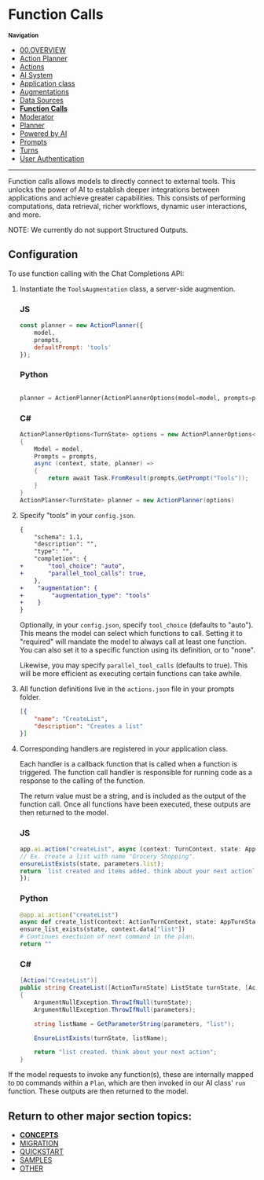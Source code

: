 # Function Calls

<small>**Navigation**</small>

- [00.OVERVIEW](./README.md)
- [Action Planner](./ACTION-PLANNER.md)
- [Actions](./ACTIONS.md)
- [AI System](./AI-SYSTEM.md)
- [Application class](./APPLICATION.md)
- [Augmentations](./AUGMENTATIONS.md)
- [Data Sources](./DATA-SOURCES.md)
- [**Function Calls**](./FUNCTION-CALLS.md)
- [Moderator](./MODERATOR.md)
- [Planner](./PLANNER.md)
- [Powered by AI](./POWERED-BY-AI.md)
- [Prompts](./PROMPTS.md)
- [Turns](./TURNS.md)
- [User Authentication](./USER-AUTH.md)

---

Function calls allows models to directly connect to external tools. This unlocks the power of AI to establish deeper integrations between applications and achieve greater capabilities. This consists of performing computations, data retrieval, richer workflows, dynamic user interactions, and more.

NOTE: We currently do not support Structured Outputs.

## Configuration
To use function calling with the Chat Completions API:

1. Instantiate the `ToolsAugmentation` class, a server-side augmention. 

    ### JS

    ```js
    const planner = new ActionPlanner({
        model,
        prompts,
        defaultPrompt: 'tools'
    });
    ```

    ### Python

    ```python

    planner = ActionPlanner(ActionPlannerOptions(model=model, prompts=prompts, default_prompt="tools"))

    ```

    ### C#
    
    ```cs
    ActionPlannerOptions<TurnState> options = new ActionPlannerOptions<TurnState>() 
    { 
        Model = model,
        Prompts = prompts,
        async (context, state, planner) =>
        {
            return await Task.FromResult(prompts.GetPrompt("Tools"));
        } 
    }
    ActionPlanner<TurnState> planner = new ActionPlanner(options)
    ```

2. Specify "tools" in your `config.json`. 

    ```diff
    {
        "schema": 1.1,
        "description": "",
        "type": "",
        "completion": {
    +       "tool_choice": "auto",
    +       "parallel_tool_calls": true,
        },
    +    "augmentation": {
    +        "augmentation_type": "tools"
    +    }
    }
    ```

    Optionally, in your `config.json`, specify `tool_choice` (defaults to "auto"). This means the model can select which functions to call. Setting it to "required" will mandate the model to always call at least one function. You can also set it to a specific function using its definition, or to "none".

    Likewise, you may specify `parallel_tool_calls` (defaults to true). This will be more efficient as executing certain functions can take awhile. 


3. All function definitions live in the `actions.json` file in your prompts folder. 

    ```json
    [{
        "name": "CreateList",
        "description": "Creates a list"
    }]
    ```

4. Corresponding handlers are registered in your application class. 

    Each handler is a callback function that is called when a function is triggered. The function call handler is responsible for running code as a response to the calling of the function. 
    
    The return value must be a string, and is included as the output of the function call. Once all functions have been executed, these outputs are then returned to the model.

    ### JS

    ```typescript
    app.ai.action("createList", async (context: TurnContext, state: ApplicationTurnState, parameters: ListAndItems) => {
    // Ex. create a list with name "Grocery Shopping".
    ensureListExists(state, parameters.list);
    return `list created and items added. think about your next action`;
    });
    ```

    ### Python

    ```python
    @app.ai.action("createList")
    async def create_list(context: ActionTurnContext, state: AppTurnState):
    ensure_list_exists(state, context.data["list"])
    # Continues exectuion of next command in the plan.
    return ""
    ```

    ### C#

    ```cs
    [Action("CreateList")]
    public string CreateList([ActionTurnState] ListState turnState, [ActionParameters] Dictionary<string, object> parameters)
    {
        ArgumentNullException.ThrowIfNull(turnState);
        ArgumentNullException.ThrowIfNull(parameters);

        string listName = GetParameterString(parameters, "list");

        EnsureListExists(turnState, listName);

        return "list created. think about your next action";
    }
    ```


If the model requests to invoke any function(s), these are internally mapped to `DO` commands within a `Plan`, which are then invoked in our AI class' `run` function. These outputs are then returned to the model.


## Return to other major section topics:

- [**CONCEPTS**](../CONCEPTS/README.md)
- [MIGRATION](../MIGRATION/README.md)
- [QUICKSTART](../QUICKSTART.md)
- [SAMPLES](../SAMPLES.md)
- [OTHER](../OTHER/README.md)

